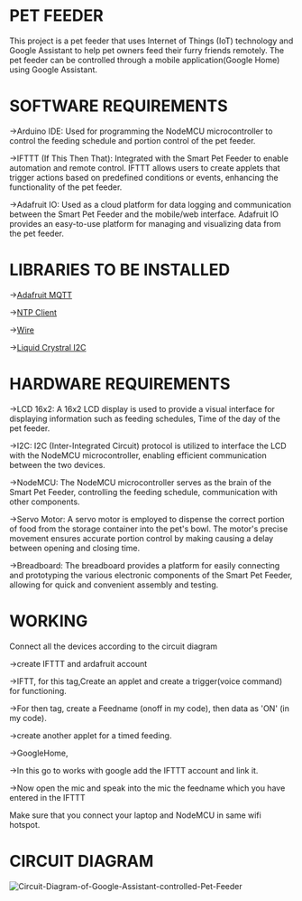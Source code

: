 # PET FEEDER
This project is a pet feeder that uses Internet of Things (IoT) technology and Google Assistant to help pet owners feed their furry friends remotely. The pet feeder can be controlled through a  mobile application(Google Home) using Google Assistant.


# SOFTWARE REQUIREMENTS

->Arduino IDE: Used for programming the NodeMCU microcontroller to control the feeding schedule and portion control of the pet feeder.

->IFTTT (If This Then That): Integrated with the Smart Pet Feeder to enable automation and remote control. IFTTT allows users to create applets that trigger actions based on predefined conditions or events, enhancing the functionality of the pet feeder.

->Adafruit IO: Used as a cloud platform for data logging and communication between the Smart Pet Feeder and the mobile/web interface. Adafruit IO provides an easy-to-use platform for managing and visualizing data from the pet feeder.


# LIBRARIES TO BE INSTALLED

->[Adafruit MQTT](https://github.com/adafruit/Adafruit_MQTT_Library)

->[NTP Client](https://github.com/arduino-libraries/NTPClient)

->[Wire](https://github.com/PaulStoffregen/Wire)

->[Liquid Crystral I2C](https://github.com/fdebrabander/Arduino-LiquidCrystal-I2C-library)

# HARDWARE REQUIREMENTS

->LCD 16x2: A 16x2 LCD display is used to provide a visual interface for displaying information such as feeding schedules, Time of the day of the pet feeder.

->I2C: I2C (Inter-Integrated Circuit) protocol is utilized to interface the LCD with the NodeMCU microcontroller, enabling efficient communication between the two devices.

->NodeMCU: The NodeMCU microcontroller serves as the brain of the Smart Pet Feeder, controlling the feeding schedule, communication with other components.

->Servo Motor: A servo motor is employed to dispense the correct portion of food from the storage container into the pet's bowl. The motor's precise movement ensures accurate portion control by making causing a delay between opening and closing time.

->Breadboard: The breadboard provides a platform for easily connecting and prototyping the various electronic components of the Smart Pet Feeder, allowing for quick and convenient assembly and testing.

# WORKING

Connect all the devices according to the circuit diagram

->create IFTTT and ardafruit account

  ->IFTT, for this tag,Create an applet and create a trigger(voice command) for functioning.
  
  ->For then tag, create a Feedname (onoff in my code), then data as 'ON' (in my code).
  
  ->create another applet for a timed feeding.
  
 ->GoogleHome,
 
  ->In this go to works with google add the IFTTT account and link it.
  
  ->Now open the mic and speak into the mic the feedname which you have entered in the IFTTT

Make sure that you connect your laptop and NodeMCU in same wifi hotspot.

# CIRCUIT DIAGRAM

![Circuit-Diagram-of-Google-Assistant-controlled-Pet-Feeder](https://github.com/pjprasanna/pet-feeder/assets/89349460/ce8e84c7-cc0e-4dce-a6ca-4cfe7f8c693b)





